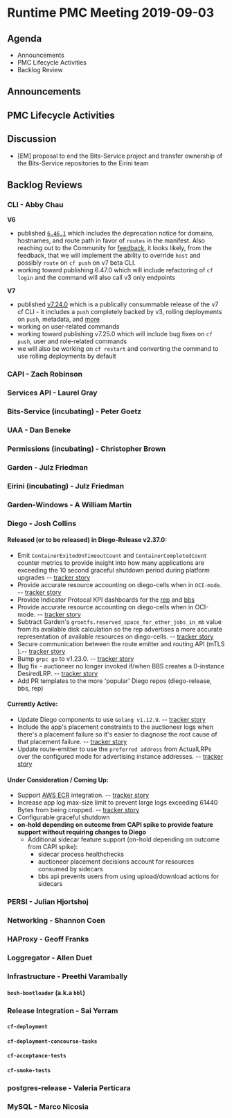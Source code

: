 # Runtime PMC Meeting 2019-09-03

## Agenda

* Announcements
* PMC Lifecycle Activities
* Backlog Review


## Announcements


## PMC Lifecycle Activities


## Discussion

- [EM] proposal to end the Bits-Service project and transfer ownership of the Bits-Service repositories to the Eirini team


## Backlog Reviews

### CLI - Abby Chau

**V6**

- published [`6.46.1`](https://github.com/cloudfoundry/cli/releases/tag/v6.46.1) which includes the deprecation notice for domains, hostnames, and route path in favor of `routes` in the manifest. Also reaching out to the Community for [feedback](https://docs.google.com/document/d/1EoFiJrL-2-Vhnc5E9GaJ-U6zy0JhSD2dOqX8FFfRHk4/edit), it looks likely, from the feedback, that we will implement the ability to override `host` and possibly `route` on `cf push` on v7 beta CLI. 
- working toward publishing 6.47.0 which will include refactoring of `cf login` and the command will also call v3 only endpoints

**V7**

- published [v7.24.0](https://github.com/cloudfoundry/cli/releases/tag/v7.0.0-beta.24) which is a publically consummable release of the v7 cf CLI - it includes a `push` completely backed by v3, rolling deployments on `push`, metadata, and [more](https://github.com/cloudfoundry/cli/releases/tag/v7.0.0-beta.24)
- working on user-related commands
- working toward publishing v7.25.0 which will include bug fixes on `cf push`, user and role-related commands
- we will also be working on `cf restart` and converting the command to use rolling deployments by default


### CAPI - Zach Robinson


### Services API - Laurel Gray


### Bits-Service (incubating) - Peter Goetz


### UAA - Dan Beneke


### Permissions (incubating) - Christopher Brown


### Garden - Julz Friedman


### Eirini (incubating) - Julz Friedman


### Garden-Windows - A William Martin


### Diego - Josh Collins
#### Released (or to be released) in Diego-Release v2.37.0:
- Emit `ContainerExitedOnTimeoutCount` and `ContainerCompletedCount` counter metrics to provide insight into how many applications are exceeding the 10 second graceful shutdown period during platform upgrades -- [tracker story](https://www.pivotaltracker.com/story/show/165261433)
- Provide accurate resource accounting on diego-cells when in `OCI-mode`. -- [tracker story](https://www.pivotaltracker.com/story/show/167261902)
- Provide Indicator Protocal KPI dashboards for the [rep](https://www.pivotaltracker.com/story/show/165615902) and [bbs](https://www.pivotaltracker.com/story/show/165551059)
- Provide accurate resource accounting on diego-cells when in OCI-mode. -- [tracker story](https://www.pivotaltracker.com/story/show/167261902)
- Subtract Garden's `grootfs.reserved_space_for_other_jobs_in_mb` value from its available disk calculation so the rep advertises a more accurate representation of available resources on diego-cells. -- [tracker story](https://www.pivotaltracker.com/story/show/166801150)
- Secure communication between the route emitter and routing API (mTLS ).-- [tracker story](https://www.pivotaltracker.com/story/show/167434918)
- Bump `grpc go` to v1.23.0. -- [tracker story](https://www.pivotaltracker.com/story/show/168144034)
- Bug fix - auctioneer no longer invoked if/when BBS creates a 0-instance DesiredLRP. -- [tracker story](https://www.pivotaltracker.com/story/show/167261902)
- Add PR templates to the more 'popular' Diego repos (diego-release, bbs, rep)

#### Currently Active:
- Update Diego components to use `Golang v1.12.9`. -- [tracker story](https://www.pivotaltracker.com/story/show/167925435)
- Include the app's placement constraints to the auctioneer logs when there's a placement failure so it's easier to diagnose the root cause of that placement failure. -- [tracker story](https://www.pivotaltracker.com/story/show/166365315)
- Update route-emitter to use the `preferred address` from ActualLRPs over the configured mode for advertising instance addresses. -- [tracker story](https://www.pivotaltracker.com/story/show/166501449)

#### Under Consideration / Coming Up:
- Support [AWS ECR](https://aws.amazon.com/ecr/) integration. -- [tracker story](https://www.pivotaltracker.com/story/show/168209772)
- Increase app log max-size limit to prevent large logs exceeding 61440 Bytes from being cropped. -- [tracker story](https://www.pivotaltracker.com/story/show/168090822)
- Configurable graceful shutdown
- **on-hold depending on outcome from CAPI spike to provide feature support without requiring changes to Diego**
  - Additional sidecar feature support (on-hold depending on outcome from CAPI spike):
    - sidecar process healthchecks
    - auctioneer placement decisions account for resources consumed by sidecars
    - bbs api prevents users from using upload/download actions for sidecars

### PERSI - Julian Hjortshoj


### Networking - Shannon Coen


### HAProxy - Geoff Franks


### Loggregator - Allen Duet


### Infrastructure - Preethi Varambally

#### `bosh-bootloader` (a.k.a `bbl`)


### Release Integration - Sai Yerram

#### `cf-deployment`


#### `cf-deployment-concourse-tasks`


#### `cf-acceptance-tests`


#### `cf-smoke-tests`


### postgres-release - Valeria Perticara


### MySQL - Marco Nicosia
